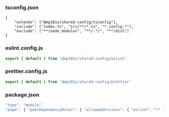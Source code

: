 ### tsconfig.json

```jsonc
{
	"extends": ["@mp281x/shared-config/tsconfig"],
	"include": ["index.ts", "src/**/*.ts", "*.config.*"],
	"exclude": ["**/node_modules", "**/.*/", "**/dist"]
}
```

### eslint.config.js

```js
export { default } from '@mp281x/shared-config/eslint'
```

### prettier.config.js

```js
export { default } from '@mp281x/shared-config/prettier'
```

### package.json
```js
"type": "module",
"pnpm": { "peerDependencyRules": { "allowedVersions": { "eslint": "*" } } }
```
